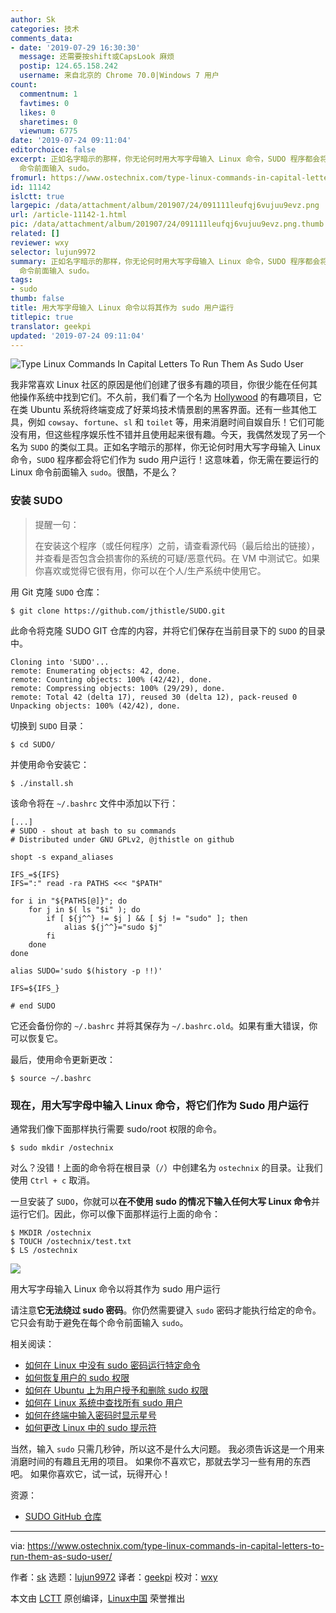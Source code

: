 ```yaml
---
author: Sk
categories: 技术
comments_data:
- date: '2019-07-29 16:30:30'
  message: 还需要按shift或CapsLook 麻烦
  postip: 124.65.158.242
  username: 来自北京的 Chrome 70.0|Windows 7 用户
count:
  commentnum: 1
  favtimes: 0
  likes: 0
  sharetimes: 0
  viewnum: 6775
date: '2019-07-24 09:11:04'
editorchoice: false
excerpt: 正如名字暗示的那样，你无论何时用大写字母输入 Linux 命令，SUDO 程序都会将它们作为 sudo 用户运行！这意味着，你无需在要运行的 Linux
  命令前面输入 sudo。
fromurl: https://www.ostechnix.com/type-linux-commands-in-capital-letters-to-run-them-as-sudo-user/
id: 11142
islctt: true
largepic: /data/attachment/album/201907/24/091111leufqj6vujuu9evz.png
url: /article-11142-1.html
pic: /data/attachment/album/201907/24/091111leufqj6vujuu9evz.png.thumb.jpg
related: []
reviewer: wxy
selector: lujun9972
summary: 正如名字暗示的那样，你无论何时用大写字母输入 Linux 命令，SUDO 程序都会将它们作为 sudo 用户运行！这意味着，你无需在要运行的 Linux
  命令前面输入 sudo。
tags:
- sudo
thumb: false
title: 用大写字母输入 Linux 命令以将其作为 sudo 用户运行
titlepic: true
translator: geekpi
updated: '2019-07-24 09:11:04'
---
```


![Type Linux Commands In Capital Letters To Run Them As Sudo User](/data/attachment/album/201907/24/091111leufqj6vujuu9evz.png)


我非常喜欢 Linux 社区的原因是他们创建了很多有趣的项目，你很少能在任何其他操作系统中找到它们。不久前，我们看了一个名为 [Hollywood](https://www.ostechnix.com/turn-ubuntu-terminal-hollywood-technical-melodrama-hacker-interface/) 的有趣项目，它在类 Ubuntu 系统将终端变成了好莱坞技术情景剧的黑客界面。还有一些其他工具，例如 `cowsay`、`fortune`、`sl` 和 `toilet` 等，用来消磨时间自娱自乐！它们可能没有用，但这些程序娱乐性不错并且使用起来很有趣。今天，我偶然发现了另一个名为 `SUDO` 的类似工具。正如名字暗示的那样，你无论何时用大写字母输入 Linux 命令，`SUDO` 程序都会将它们作为 sudo 用户运行！这意味着，你无需在要运行的 Linux 命令前面输入 `sudo`。很酷，不是么？


### 安装 SUDO



> 
> 提醒一句：
> 
> 
> 在安装这个程序（或任何程序）之前，请查看源代码（最后给出的链接），并查看是否包含会损害你的系统的可疑/恶意代码。在 VM 中测试它。如果你喜欢或觉得它很有用，你可以在个人/生产系统中使用它。
> 
> 
> 


用 Git 克隆 `SUDO` 仓库：



```
$ git clone https://github.com/jthistle/SUDO.git
```

此命令将克隆 SUDO GIT 仓库的内容，并将它们保存在当前目录下的 `SUDO` 的目录中。



```
Cloning into 'SUDO'...
remote: Enumerating objects: 42, done.
remote: Counting objects: 100% (42/42), done.
remote: Compressing objects: 100% (29/29), done.
remote: Total 42 (delta 17), reused 30 (delta 12), pack-reused 0
Unpacking objects: 100% (42/42), done.
```

切换到 `SUDO` 目录：



```
$ cd SUDO/
```

并使用命令安装它：



```
$ ./install.sh
```

该命令将在 `~/.bashrc` 文件中添加以下行：



```
[...]
# SUDO - shout at bash to su commands
# Distributed under GNU GPLv2, @jthistle on github

shopt -s expand_aliases

IFS_=${IFS}
IFS=":" read -ra PATHS <<< "$PATH"

for i in "${PATHS[@]}"; do
    for j in $( ls "$i" ); do
        if [ ${j^^} != $j ] && [ $j != "sudo" ]; then
            alias ${j^^}="sudo $j"
        fi
    done
done

alias SUDO='sudo $(history -p !!)'

IFS=${IFS_}

# end SUDO
```

它还会备份你的 `~/.bashrc` 并将其保存为 `~/.bashrc.old`。如果有重大错误，你可以恢复它。


最后，使用命令更新更改：



```
$ source ~/.bashrc
```

### 现在，用大写字母中输入 Linux 命令，将它们作为 Sudo 用户运行


通常我们像下面那样执行需要 sudo/root 权限的命令。



```
$ sudo mkdir /ostechnix
```

对么？没错！上面的命令将在根目录（`/`）中创建名为 `ostechnix` 的目录。让我们使用 `Ctrl + c` 取消。


一旦安装了 `SUDO`，你就可以**在不使用 sudo 的情况下输入任何大写 Linux 命令**并运行它们。因此，你可以像下面那样运行上面的命令：



```
$ MKDIR /ostechnix
$ TOUCH /ostechnix/test.txt
$ LS /ostechnix
```

![](/data/attachment/album/201907/24/091112jygas3632iff6rae.gif)


用大写字母输入 Linux 命令以将其作为 sudo 用户运行


请注意**它无法绕过 sudo 密码**。你仍然需要键入 `sudo` 密码才能执行给定的命令。它只会有助于避免在每个命令前面输入 `sudo`。


相关阅读：


* [如何在 Linux 中没有 sudo 密码运行特定命令](https://www.ostechnix.com/run-particular-commands-without-sudo-password-linux/)
* [如何恢复用户的 sudo 权限](https://www.ostechnix.com/how-to-restore-sudo-privileges-to-a-user/)
* [如何在 Ubuntu 上为用户授予和删除 sudo 权限](https://www.ostechnix.com/how-to-grant-and-remove-sudo-privileges-to-users-on-ubuntu/)
* [如何在 Linux 系统中查找所有 sudo 用户](https://www.ostechnix.com/find-sudo-users-linux-system/)
* [如何在终端中输入密码时显示星号](https://www.ostechnix.com/display-asterisks-type-password-terminal/)
* [如何更改 Linux 中的 sudo 提示符](https://www.ostechnix.com/change-sudo-prompt-linux-unix/)


当然，输入 `sudo` 只需几秒钟，所以这不是什么大问题。 我必须告诉这是一个用来消磨时间的有趣且无用的项目。 如果你不喜欢它，那就去学习一些有用的东西吧。 如果你喜欢它，试一试，玩得开心！


资源：


* [SUDO GitHub 仓库](https://github.com/jthistle/SUDO)




---


via: <https://www.ostechnix.com/type-linux-commands-in-capital-letters-to-run-them-as-sudo-user/>


作者：[sk](https://www.ostechnix.com/author/sk/) 选题：[lujun9972](https://github.com/lujun9972) 译者：[geekpi](https://github.com/geekpi) 校对：[wxy](https://github.com/wxy)


本文由 [LCTT](https://github.com/LCTT/TranslateProject) 原创编译，[Linux中国](https://linux.cn/) 荣誉推出